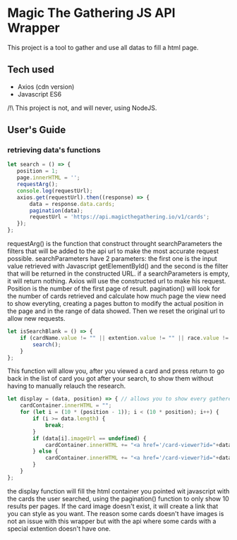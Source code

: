 # Magic The Gathering JS API Wrapper

This project is a tool to gather and use all datas to fill a html page.

## Tech used

* Axios (cdn version)
* Javascript ES6

/!\ This project is not, and will never, using NodeJS.


## User's Guide

### retrieving data's functions
 ```Javascript
 let search = () => {
    position = 1;
    page.innerHTML = '';
    requestArg();
    console.log(requestUrl);
    axios.get(requestUrl).then((response) => {
        data = response.data.cards;
        pagination(data);
        requestUrl = 'https://api.magicthegathering.io/v1/cards';
    });
}; 
```

requestArg() is the function that construct throught searchParameters the filters that will be added to the api url to make the most accurate request possible. searchParameters have 2 parameters: the first one is the input value retrieved with Javascript getElementById() and the second is the filter that will be returned in the constructed URL. if a searchParameters is empty, it will return nothing.
Axios will use the constructed url to make his request. Position is the number of the first page of result. pagination() will look for the number of cards retrieved and calculate how much page the view need to show everyting, creating a pages button to modify the actual position in the page and in the range of data showed. Then we reset the original url to allow new requests.

```Javascript
let isSearchBlank = () => {
    if (cardName.value != "" || extention.value != "" || race.value != "" || artist.value != "") {
        search();
    }
};
```
This function will allow you, after you viewed a card and press return to go back in the list of card you got after your search, to show them without having to manually relauch the research.

```Javascript
let display = (data, position) => { // allows you to show every gathered cards (even dose without a card image) with a pages system
    cardContainer.innerHTML = "";
    for (let i = (10 * (position - 1)); i < (10 * position); i++) {
        if (i >= data.length) {
            break;
        }
        if (data[i].imageUrl == undefined) {
            cardContainer.innerHTML += "<a href='/card-viewer?id="+data[i].id+"'><div class='missing-card-image' ><p>"+data[i].name+"</p></div></a>";
        } else {
            cardContainer.innerHTML += "<a href='/card-viewer?id="+data[i].multiverseid+"'><img class='card-item' src="+data[i].imageUrl+" /></a>";
        }
    }
};
```

the display function will fill the html container you pointed wit javascript with the cards the user searched, using the pagination() function to only show 10 results per pages. If the card image doesn't exist, it will create a link that you can style as you want. The reason some cards doesn't have images is not an issue with this wrapper but with the api where some cards with a special extention doesn't have one.
